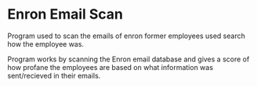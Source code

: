 # Enron Email Scan
 Program used to scan the emails of enron former employees used search how the employee was. 

Program works by scanning the Enron email database and gives a score of how profane the employees are based on what information was sent/recieved in their emails. 
